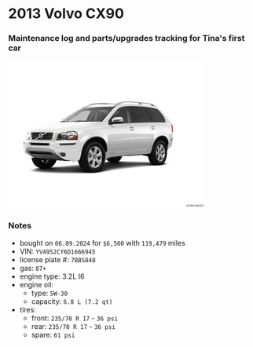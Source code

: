 # 2013 Volvo CX90


### Maintenance log and parts/upgrades tracking for Tina's first car


![](/pic.jpg)


### Notes
- bought on `06.09.2024` for `$6,500` with `119,479` miles
- VIN: `YV4952CY6D1666945`
- license plate #: `7BBS848`
- gas: `87+`
- engine type: 3.2L I6
- engine oil:
  - type: `5W-30`
  - capacity: `6.8 L (7.2 qt)`
- tires:
  - front: `235/70 R 17` - `36 psi`
  - rear:  `235/70 R 17` - `36 psi`
  - spare: `61 psi`
